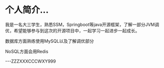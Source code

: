 # 个人简介...

我是一名大三学生，熟悉SSM，Springboot等java开源框架，了解一部分JVM调优，希望能够参与到这次的开源项目中，一起学习一起进步一起成长。

数据库方面熟练使用MySQL以及了解调优部分

NoSQL方面会用Redis

---ZZZXXXCCCWXY999

